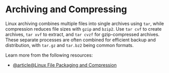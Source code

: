# Archiving and Compressing

Linux archiving combines multiple files into single archives using `tar`, while compression reduces file sizes with `gzip` and `bzip2`. Use `tar cvf` to create archives, `tar xvf` to extract, and `tar cvzf` for gzip-compressed archives. These separate processes are often combined for efficient backup and distribution, with `tar.gz` and `tar.bz2` being common formats.

Learn more from the following resources:

- [@article@Linux File Packaging and Compression](https://labex.io/tutorials/linux-file-packaging-and-compression-385413)